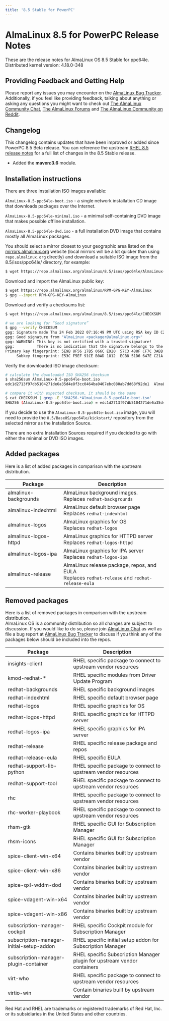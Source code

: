 ```yaml
---
title: '8.5 Stable for PowerPC'
---
```


# AlmaLinux 8.5 for PowerPC Release Notes

These are the release notes for AlmaLinux OS 8.5 Stable for ppc64le.
Distributed kernel version: 4.18.0-348

## Providing Feedback and Getting Help

Please report any issues you may encounter on the [AlmaLinux Bug Tracker](https://bugs.almalinux.org/). Additionally, if you feel like providing feedback, talking about anything or asking any questions you might want to check out [The AlmaLinux Community Chat](https://chat.almalinux.org), [The AlmaLinux Forums](https://almalinux.discourse.group/c/85/5) and [The AlmaLinux Community on Reddit](https://reddit.com/r/almalinux).

## Changelog

This changelog contains updates that have been improved or added since PowerPC 8.5 Beta release. You can reference the upstream [RHEL 8.5 release notes](https://access.redhat.com/documentation/en-us/red_hat_enterprise_linux/8/html/8.5_release_notes/index) for a full list of changes in the 8.5 Stable release.

* Added the **maven:3.6** module.

## Installation instructions

There are three installation ISO images available:

`AlmaLinux-8.5-ppc64le-boot.iso` - a single network installation CD image that downloads packages over the Internet.

`AlmaLinux-8.5-ppc64le-minimal.iso` - a minimal self-containing DVD image that makes possible offline installation.

`AlmaLinux-8.5-ppc64le-dvd.iso` - a full installation DVD image that contains mostly all AlmaLinux packages.

You should select a mirror closest to your geographic area listed on the [mirrors.almalinux.org](https://mirrors.almalinux.org) website (local mirrors will be a lot quicker than using ```repo.almalinux.org``` directly) and download a suitable ISO image from the 8.5/isos/ppc64le/ directory, for example:


```bash
$ wget https://repo.almalinux.org/almalinux/8.5/isos/ppc64le/AlmaLinux-8.5-ppc64le-boot.iso
```

Download and import the AlmaLinux public key:

```bash
$ wget https://repo.almalinux.org/almalinux/RPM-GPG-KEY-AlmaLinux
$ gpg --import RPM-GPG-KEY-AlmaLinux
```

Download and verify a checksums list:

```bash
$ wget https://repo.almalinux.org/almalinux/8.5/isos/ppc64le/CHECKSUM

# we are looking for “Good signature”
$ gpg --verify CHECKSUM
gpg: Signature made Thu 24 Feb 2022 07:16:49 PM UTC using RSA key ID C21AD6EA
gpg: Good signature from "AlmaLinux <packager@almalinux.org>"
gpg: WARNING: This key is not certified with a trusted signature!
gpg:          There is no indication that the signature belongs to the owner.
Primary key fingerprint: 5E9B 8F56 17B5 066C E920  57C3 488F CF7C 3ABB 34F8
     Subkey fingerprint: E53C F5EF 91CE B0AD 1812  ECB8 51D6 647E C21A D6EA
```

Verify the downloaded ISO image checksum:

```bash
# calculate the downloaded ISO SHA256 checksum
$ sha256sum AlmaLinux-8.5-ppc64le-boot.iso
edc1d2713f97db5104271de6a35d4e8f3cc0464ba0467ebc080ab7dd68f92de1  AlmaLinux-8.5-ppc64le-boot.iso

# compare it with expected checksum, it should be the same
$ cat CHECKSUM | grep -E 'SHA256.*AlmaLinux-8.5-ppc64le-boot.iso'
SHA256 (AlmaLinux-8.5-ppc64le-boot.iso) = edc1d2713f97db5104271de6a35d4e8f3cc0464ba0467ebc080ab7dd68f92de1
```

If you decide to use the `AlmaLinux-8.5-ppc64le-boot.iso` image, you will
need to provide the `8.5/BaseOS/ppc64le/kickstart/` repository from the
selected mirror as the Installation Source.

There are no extra Installation Sources required if you decided to go with
either the minimal or DVD ISO images.

## Added packages

Here is a list of added packages in comparison with the upstream distribution.

| Package | Description |
| --- | --- |
| almalinux-backgrounds | AlmaLinux background images.<br/>Replaces `redhat-backgrounds` |
| almalinux-indexhtml | AlmaLinux default browser page<br/>Replaces `redhat-indexhtml` |
| almalinux-logos | AlmaLinux graphics for OS<br/>Replaces `redhat-logos` |
| almalinux-logos-httpd | AlmaLinux graphics for HTTPD server<br/>Replaces `redhat-logos-httpd` |
| almalinux-logos-ipa | AlmaLinux graphics for IPA server<br/>Replaces `redhat-logos-ipa` |
| almalinux-release | AlmaLinux release package, repos, and EULA<br/>Replaces `redhat-release` and `redhat-release-eula` |

## Removed packages

Here is a list of removed packages in comparison with the upstream distribution.  
AlmaLinux OS is a community distribution so all changes are subject to discussion. If you would like to do so, please join [AlmaLinux Chat](https://chat.almalinux.org/almalinux/channels/engineeringpackaging) as well as file a bug report at [AlmaLinux Bug Tracker](https://bugs.almalinux.org) to discuss if you think any of the packages below should be included into the repos.

| Package | Description |
| --- | --- |
| insights-client | RHEL specific package to connect to upstream vendor resources |
| kmod-redhat-* | RHEL specific modules from Driver Update Program |
| redhat-backgrounds | RHEL specific background images |
| redhat-indexhtml | RHEL specific default browser page |
| redhat-logos | RHEL specific graphics for OS |
| redhat-logos-httpd | RHEL specific graphics for HTTPD server |
| redhat-logos-ipa | RHEL specific graphics for IPA server |
| redhat-release | RHEL specific release package and repos |
| redhat-release-eula | RHEL specific EULA |
| redhat-support-lib-python | RHEL specific package to connect to upstream vendor resources |
| redhat-support-tool | RHEL specific package to connect to upstream vendor resources |
| rhc | RHEL specific package to connect to upstream vendor resources |
| rhc-worker-playbook | RHEL specific package to connect to upstream vendor resources |
| rhsm-gtk | RHEL specific GUI for Subscription Manager |
| rhsm-icons | RHEL specific GUI for Subscription Manager |
| spice-client-win-x64 | Contains binaries built by upstream vendor |
| spice-client-win-x86 | Contains binaries built by upstream vendor |
| spice-qxl-wddm-dod | Contains binaries built by upstream vendor |
| spice-vdagent-win-x64 | Contains binaries built by upstream vendor |
| spice-vdagent-win-x86 | Contains binaries built by upstream vendor |
| subscription-manager-cockpit | RHEL specific Cockpit module for Subscription Manager |
| subscription-manager-initial-setup-addon | RHEL specific initial setup addon for Subscription Manager |
| subscription-manager-plugin-container | RHEL specific Subscription Manager plugin for upstream vendor containers |
| virt-who | RHEL specific package to connect to upstream vendor resources |
| virtio-win | Contain binaries built by upstream vendor |

Red Hat and RHEL are trademarks or registered trademarks of Red Hat, Inc. or its subsidiaries in the United States and other countries.
